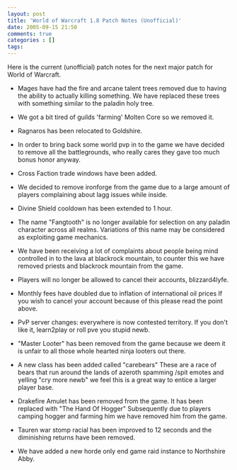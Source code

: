 ```yaml
---
layout: post
title: 'World of Warcraft 1.8 Patch Notes (Unofficial)'
date: 2005-09-15 21:50
comments: true
categories : []
tags:
---
```

Here is the current (unofficial) patch notes for the
next major patch for World of Warcraft.

- Mages have had the fire and arcane talent trees removed due to having the ability to actually killing something.
We have replaced these trees with something similar to the paladin holy tree.

- We got a bit tired of guilds 'farming' Molten Core so we removed it.

- Ragnaros has been relocated to Goldshire.

- In order to bring back some world pvp in to the game we have decided to remove all the battlegrounds, who really cares they gave too much bonus honor anyway.

- Cross Faction trade windows have been added.

- We decided to remove ironforge from the game due to a large amount of players complaining about lagg issues while inside.

- Divine Shield cooldown has been extended to 1 hour.

- The name "Fangtooth" is no longer available for selection on any paladin character across all realms.
Variations of this name may be considered as exploiting game mechanics.

- We have been receiving a lot of complaints about people being mind controlled in to the lava at blackrock mountain, to counter this we have removed priests and blackrock mountain from the game.

- Players will no longer be allowed to cancel their accounts, blizzard4lyfe.

- Monthly fees have doubled due to inflation of international oil prices
If you wish to cancel your account because of this please read the point above.

- PvP server changes: everywhere is now contested territory. If you don't like it, learn2play or roll pve you stupid newb.

- "Master Looter" has been removed from the game because we deem it is unfair to all those whole hearted ninja looters out there.

- A new class has been added called "carebears"
These are a race of bears that run around the lands of azeroth spamming /spit emotes and yelling "cry more newb" we feel this is a great way to entice a larger player base.

- Drakefire Amulet has been removed from the game.
It has been replaced with "The Hand Of Hogger"
Subsequently due to players camping hogger and farming him we have removed him from the game.

- Tauren war stomp racial has been improved to 12 seconds and the diminishing returns have been removed.

- We have added a new horde only end game raid instance to Northshire Abby.



